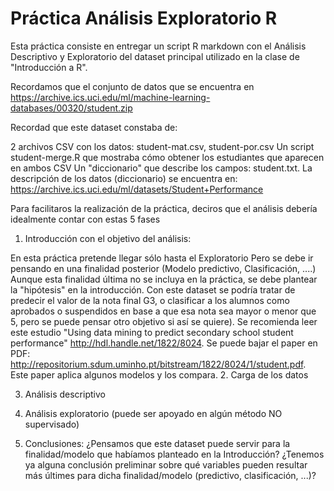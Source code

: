 # Práctica Análisis Exploratorio R

Esta práctica consiste en entregar un script R markdown con el Análisis Descriptivo y Exploratorio del dataset principal utilizado en la clase de "Introducción a R".

Recordamos que el conjunto de datos que se encuentra en https://archive.ics.uci.edu/ml/machine-learning-databases/00320/student.zip

Recordad que este dataset constaba de:

2 archivos CSV con los datos: student-mat.csv, student-por.csv
Un script student-merge.R que mostraba cómo obtener los estudiantes que aparecen en ambos CSV
Un "diccionario" que describe los campos: student.txt.
La descripción de los datos (diccionario) se encuentra en: https://archive.ics.uci.edu/ml/datasets/Student+Performance

Para facilitaros la realización de la práctica, deciros que el análisis debería idealmente contar con estas 5 fases

1. Introducción con el objetivo del análisis:

En esta práctica pretende llegar sólo hasta el Exploratorio
Pero se debe ir pensando en una finalidad posterior (Modelo predictivo, Clasificación, ....) Aunque esta finalidad última no se incluya en la práctica, se debe plantear la "hipótesis" en la introducción. Con este dataset se podría tratar de predecir el valor de la nota final G3, o clasificar a los alumnos como aprobados o suspendidos en base a que esa nota sea mayor o menor que 5, pero se puede pensar otro objetivo si así se quiere).
Se recomienda leer este estudio "Using data mining to predict secondary school student performance" http://hdl.handle.net/1822/8024. Se puede bajar el paper en PDF: http://repositorium.sdum.uminho.pt/bitstream/1822/8024/1/student.pdf. Este paper aplica algunos modelos y los compara.
2. Carga de los datos

3. Análisis descriptivo

4. Análisis exploratorio (puede ser apoyado en algún método NO supervisado)

5. Conclusiones: ¿Pensamos que este dataset puede servir para la finalidad/modelo que habíamos planteado en la Introducción? ¿Tenemos ya alguna conclusión preliminar sobre qué variables pueden resultar más últimes para dicha finalidad/modelo (predictivo, clasificación, ...)?
